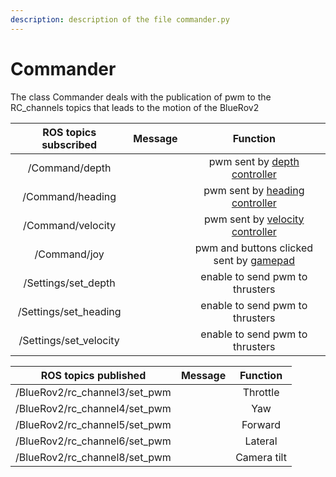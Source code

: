 ```yaml
---
description: description of the file commander.py
---
```


# Commander

The class Commander deals with the publication of pwm to the RC\_channels topics that leads to the motion of the BlueRov2

| ROS topics subscribed | Message | Function |
| :---: | :---: | :---: |
| /Command/depth |  | pwm sent by [depth controller](controllers/depth-control.md) |
| /Command/heading |  | pwm sent by [heading controller](controllers/heading-control.md) |
| /Command/velocity |  | pwm sent by [velocity controller](controllers/velocity-control.md) |
| /Command/joy |  | pwm and buttons clicked sent by [gamepad](controllers/gamepad.md) |
| /Settings/set\_depth |  | enable to send pwm to thrusters |
| /Settings/set\_heading |  | enable to send pwm to thrusters |
| /Settings/set\_velocity |  | enable to send pwm to thrusters |

| ROS topics published | Message | Function |
| :---: | :---: | :---: |
| /BlueRov2/rc\_channel3/set\_pwm |  | Throttle |
| /BlueRov2/rc\_channel4/set\_pwm |  | Yaw |
| /BlueRov2/rc\_channel5/set\_pwm |  | Forward |
| /BlueRov2/rc\_channel6/set\_pwm |  | Lateral |
| /BlueRov2/rc\_channel8/set\_pwm |  | Camera tilt |

